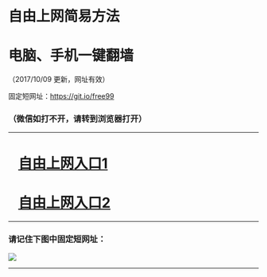 ﻿# 自由上网简易方法

# 电脑、手机一键翻墙

（2017/10/09 更新，网址有效）

固定短网址：https://git.io/free99

### （微信如打不开，请转到浏览器打开）


***





# &nbsp;&nbsp; <a href="http://ft1844215900.fwq-tz-1001.info/fwqtz01.html?t=100900115095 " target="_blank">自由上网入口1</a>
# &nbsp;&nbsp; <a href="http://ft2724231008.fwq-tz-1002.info/fwqtz02.html?t=100900117906 " target="_blank">自由上网入口2</a>
***

### 请记住下图中固定短网址：

<img src="https://s3-us-west-2.amazonaws.com/fwq-1001/yjfq-20170905okok.png" /> 


***

